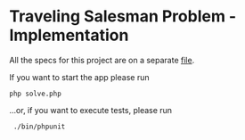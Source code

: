 Traveling Salesman Problem - Implementation
========================
All the specs for this project are on a separate [file](traveling-salesman-problem-en.md).

If you want to start the app please run
```
php solve.php  
```

...or, if you want to execute tests, please run 
```
 ./bin/phpunit
```

